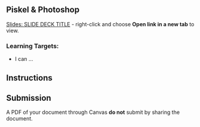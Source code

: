 [//]: # ( <p><iframe src="https://douglasurner.github.io/GDP2/units/0/assignments/U1.0-toolchain-setup/d-piskel-and-photoshop/" width="100%" height="666px"></iframe></p> )

## Piskel & Photoshop

[slides]: 
[template]: 



[Slides: SLIDE DECK TITLE][slides] - right-click and choose **Open link in a new tab** to view.

### Learning Targets:

* I can ...

## Instructions



## Submission

A PDF of your document through Canvas **do not** submit by sharing the document.
